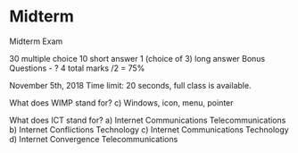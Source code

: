 # Midterm
Midterm Exam 

30 multiple choice
10 short answer
1 (choice of 3) long answer
Bonus Questions - ?
4 total marks /2 = 75% 


November 5th, 2018
Time limit: 20 seconds, full class is available.

What does WIMP stand for?
c) Windows, icon, menu, pointer 

What does ICT stand for?
a) Internet Communications Telecommunications
b) Internet Conflictions Technology
c) Internet Communications Technology
d) Internet Convergence Telecommunications
